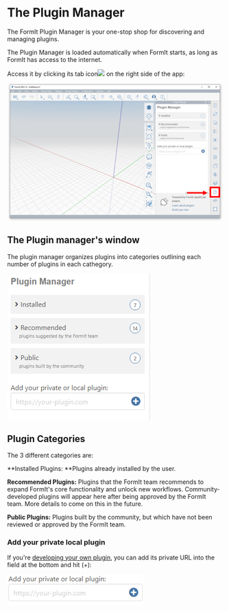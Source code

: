 # The Plugin Manager

The FormIt Plugin Manager is your one-stop shop for discovering and managing plugins.

The Plugin Manager is loaded automatically when FormIt starts, as long as FormIt has access to the internet.

Access it by clicking its tab icon![](https://formit3d.github.io/FormItExamplePlugins/docs/images/PluginManagerTab.PNG) on the right side of the app:

![](../../.gitbook/assets/c1.PNG)

## The Plugin manager's window

The plugin manager organizes plugins into categories outlining each number of plugins in each cathegory.&#x20;

![](../../.gitbook/assets/d3.PNG)

## Plugin Categories&#x20;

The 3 different categories are:

**Installed Plugins: **Plugins already installed by the user.&#x20;

**Recommended Plugins:** Plugins that the FormIt team recommends to expand FormIt's core functionality and unlock new workflows. Community-developed plugins will appear here after being approved by the FormIt team. More details to come on this in the future.

**Public Plugins:** Plugins built by the community, but which have not been reviewed or approved by the FormIt team.

### Add your private local plugin

If you're [developing your own plugin](https://formit3d.github.io/FormItExamplePlugins/docs/HowToBuild.html), you can add its private URL into the field at the bottom and hit (+):

![](../../.gitbook/assets/d4.PNG)


